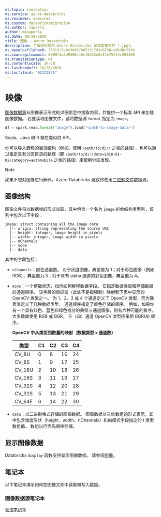 ```yaml
---
ms.topic: conceptual
ms.service: azure-databricks
ms.reviewer: mamccrea
ms.custom: databricksmigration
ms.author: saperla
author: mssaperla
ms.date: 09/24/2020
title: 图像 - Azure Databricks
description: 了解如何使用 Azure Databricks 读取图像文件 (.jpg)。
ms.openlocfilehash: 35912c5a8e380674d52fc791e0756ca0bd8c569b
ms.sourcegitcommit: 6309f3a5d9506d45ef6352e0e14e75744c595898
ms.translationtype: HT
ms.contentlocale: zh-CN
ms.lasthandoff: 10/16/2020
ms.locfileid: "92121825"
---
```

# <a name="image"></a>映像

[图像数据源](https://spark.apache.org/docs/latest/ml-datasource#image-data-source)从图像表示形式的详细信息中提取内容，并提供一个标准 API 来加载图像数据。 若要读取图像文件，请将数据源 `format` 指定为 `image`。

```python
df = spark.read.format("image").load("<path-to-image-data>")
```

Scala、Java 和 R 存在类似的 API。

你可以导入嵌套的目录结构（例如，使用 `/path/to/dir/` 之类的路径），也可以通过指定具有分区目录的路径（即 `/path/to/dir/date=2018-01-02/category=automobile` 之类的路径）来使用分区发现。

> [!NOTE]
>
> 如果不想对图像进行解码，Azure Databricks 建议你使用[二进制文件](binary-file.md)数据源。

## <a name="image-structure"></a>图像结构

图像文件将以数据帧的形式加载，其中包含一个名为 `image` 的单结构类型列，该列中包含以下字段：

```
image: struct containing all the image data
  |-- origin: string representing the source URI
  |-- height: integer, image height in pixels
  |-- width: integer, image width in pixels
  |-- nChannels
  |-- mode
  |-- data
```

其中的字段包括：

* `nChannels`：颜色通道数。 对于灰度图像，典型值为 1；对于彩色图像（例如 RGB），典型值为 3；对于具有 alpha 通道的彩色图像，典型值为 4。
* `mode`：一个整数标志，指示如何解释数据字段。 它指定数据类型和存储数据的通道顺序。 该字段的值应该（此处不是指强制）映射到下表中显示的 OpenCV 类型之一。 为 1、2、3 或 4 个通道定义了 OpenCV 类型，而为像素值定义了几种数据类型。 通道顺序指定了颜色存储的顺序。 例如，如果你有一个具有红色、蓝色和绿色成分的典型三通道图像，则有六种可能的排序。 大多数库使用 RGB 或 BGR。 三（四）通道 OpenCV 类型应采用 BGR(A) 顺序。

  **OpenCV 中从类型到数量的映射（数据类型 x 通道数）**

  | 类型           | C1               | C2               | C3               | C4               |
  |----------------|------------------|------------------|------------------|------------------|
  | CV_8U          | 0                | 8                | 16               | 24               |
  | CV_8S          | 1                | 9                | 17               | 25               |
  | CV_16U         | 2                | 10               | 18               | 26               |
  | CV_16S         | 3                | 11               | 19               | 27               |
  | CV_32S         | 4                | 12               | 20               | 28               |
  | CV_32S         | 5                | 13               | 21               | 29               |
  | CV_64F         | 6                | 14               | 22               | 30               |

* `data`：以二进制格式存储的图像数据。 图像数据以三维数组的形式表示，其中包含维度形状（height、width、nChannels）和由模式字段指定的 t 类型数组值。 数组以行优先顺序存储。

## <a name="display-image-data"></a>显示图像数据

Databricks `display` 函数支持显示图像数据。 请参阅[图像](../../notebooks/visualizations/index.md#display-image-type)。

## <a name="notebook"></a>笔记本

以下笔记本演示如何在图像文件中读取和写入数据。

### <a name="image-data-source-notebook"></a>图像数据源笔记本

[获取笔记本](../../_static/notebooks/image-data-source.html)